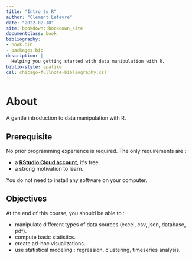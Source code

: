 ```yaml
--- 
title: "Intro to R"
author: "Clement Lefevre"
date: "2022-02-18"
site: bookdown::bookdown_site
documentclass: book
bibliography:
- book.bib
- packages.bib
description: |
  Helping you getting started with data manipulation with R.
biblio-style: apalike
csl: chicago-fullnote-bibliography.csl
---
```


# About

A gentle introduction to data manipulation with R. 

## Prerequisite 

No prior programming experience is required. The only requirements are :

- a [**RStudio Cloud account**](https://rstudio.cloud/), it's free.
- a strong motivation to learn.

You do not need to install any software on your computer.


## Objectives

At the end of this course, you should be able to :

- manipulate different types of data sources (excel, csv, json, database, pdf).
- compute basic statistics.
- create ad-hoc visualizations.
- use statistical modeling : regression, clustering, timeseries analysis.
